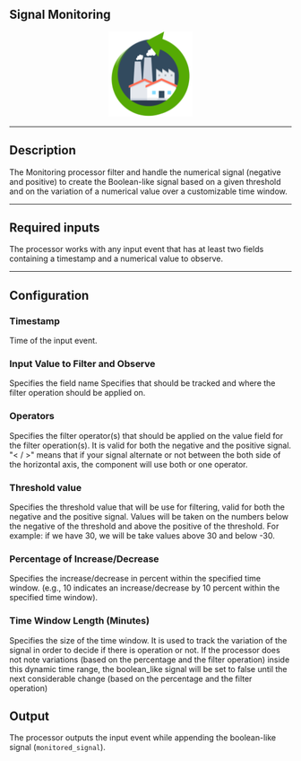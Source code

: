 <!--
  ~ Licensed to the Apache Software Foundation (ASF) under one or more
  ~ contributor license agreements.  See the NOTICE file distributed with
  ~ this work for additional information regarding copyright ownership.
  ~ The ASF licenses this file to You under the Apache License, Version 2.0
  ~ (the "License"); you may not use this file except in compliance with
  ~ the License.  You may obtain a copy of the License at
  ~
  ~    http://www.apache.org/licenses/LICENSE-2.0
  ~
  ~ Unless required by applicable law or agreed to in writing, software
  ~ distributed under the License is distributed on an "AS IS" BASIS,
  ~ WITHOUT WARRANTIES OR CONDITIONS OF ANY KIND, either express or implied.
  ~ See the License for the specific language governing permissions and
  ~ limitations under the License.
  ~
  -->

## Signal Monitoring

<p align="center"> 
    <img src="icon.png" width="150px;" class="pe-image-documentation"/>
</p>

***

## Description
The Monitoring processor filter and handle the numerical signal 
(negative and positive) to create the Boolean-like signal based on a given threshold
and on the variation of a numerical value over a customizable time window.

***

## Required inputs
The processor works with any input event that has at least two fields containing a timestamp and a numerical value to observe.
***

## Configuration
### Timestamp
Time of the input event.

### Input Value to Filter and Observe
Specifies the field name Specifies that should be tracked and
where the filter operation should be applied on.

### Operators
Specifies the filter operator(s) that should be applied on the value field for the filter operation(s).
It is valid for both the negative and the positive signal. 
"< / >" means that if your signal alternate or not between the both side of the horizontal axis,
the component will use both or one operator.

### Threshold value
Specifies the threshold value that will be use for filtering,
valid for both the negative and the positive signal.
Values will be taken on the numbers below the negative of the threshold and above the positive of the threshold.
For example: if we have 30, we will be take values above 30 and below -30.
### Percentage of Increase/Decrease
Specifies the increase/decrease in percent within the specified time window.
(e.g., 10 indicates an increase/decrease by 10 percent within the specified time window).

### Time Window Length (Minutes)
Specifies the size of the time window. It is used to track the variation of the signal
in order to decide if there is operation or not. If the processor does not 
note variations (based on the percentage and the filter operation) 
inside this dynamic time range, the boolean_like signal will be set to false 
until the next considerable change (based on the percentage and the filter operation)

## Output
The processor outputs the input event while appending the boolean-like signal (``monitored_signal``).

